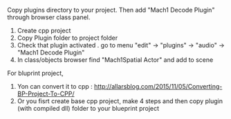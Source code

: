 Copy plugins directory to your project.
Then add "Mach1 Decode Plugin" through browser class panel.

1. Create cpp project
2. Copy Plugin folder to project folder
3. Check that plugin activated . go to menu "edit" -> "plugins" -> "audio" -> "Mach1 Decode Plugin"
4. In class/objects browser find "Mach1Spatial Actor" and add to scene


For bluprint project, 
1. Yon can convert it to cpp : http://allarsblog.com/2015/11/05/Converting-BP-Project-To-CPP/
2. Or you fisrt create base cpp project, make 4 steps
and then copy plugin (with compiled dll) folder to your blueprint project
